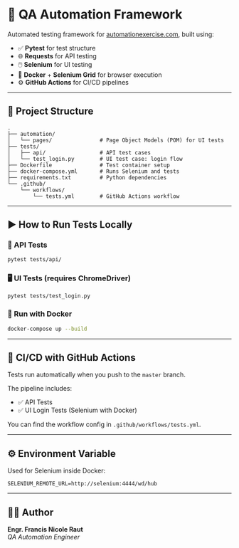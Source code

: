 # 🧪 QA Automation Framework

Automated testing framework for [automationexercise.com](https://automationexercise.com), built using:

- ✅ **Pytest** for test structure
- 🌐 **Requests** for API testing
- 🖱️ **Selenium** for UI testing
- 🐳 **Docker** + **Selenium Grid** for browser execution
- ⚙️ **GitHub Actions** for CI/CD pipelines

---

## 📂 Project Structure

```
.
├── automation/
│   └── pages/               # Page Object Models (POM) for UI tests
├── tests/
│   ├── api/                 # API test cases
│   └── test_login.py        # UI test case: login flow
├── Dockerfile               # Test container setup
├── docker-compose.yml       # Runs Selenium and tests
├── requirements.txt         # Python dependencies
└── .github/
    └── workflows/
        └── tests.yml        # GitHub Actions workflow
```

---

## ▶️ How to Run Tests Locally

### 🧪 API Tests

```bash
pytest tests/api/
```

### 🖥️ UI Tests (requires ChromeDriver)

```bash
pytest tests/test_login.py
```

### 🐳 Run with Docker

```bash
docker-compose up --build
```

---

## 🔄 CI/CD with GitHub Actions

Tests run automatically when you push to the `master` branch.

The pipeline includes:
- ✅ API Tests
- ✅ UI Login Tests (Selenium with Docker)

You can find the workflow config in `.github/workflows/tests.yml`.

---

## ⚙️ Environment Variable

Used for Selenium inside Docker:

```env
SELENIUM_REMOTE_URL=http://selenium:4444/wd/hub
```

---

## 👨‍💻 Author

**Engr. Francis Nicole Raut**  
*QA Automation Engineer*
